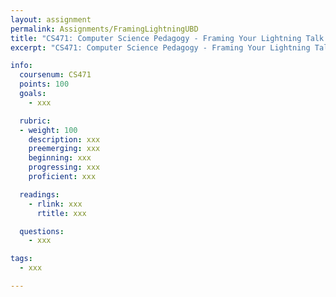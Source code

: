 ```yaml
---
layout: assignment
permalink: Assignments/FramingLightningUBD
title: "CS471: Computer Science Pedagogy - Framing Your Lightning Talk in UbD"
excerpt: "CS471: Computer Science Pedagogy - Framing Your Lightning Talk in UbD"

info:
  coursenum: CS471
  points: 100
  goals:
    - xxx

  rubric:
  - weight: 100
    description: xxx
    preemerging: xxx
    beginning: xxx
    progressing: xxx
    proficient: xxx

  readings:
    - rlink: xxx
      rtitle: xxx

  questions:
    - xxx

tags:
  - xxx

---
```


